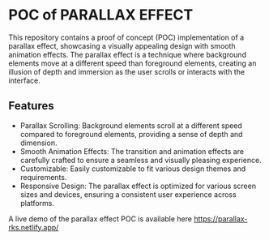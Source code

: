 # POC of PARALLAX EFFECT

This repository contains a proof of concept (POC) implementation of a parallax effect, showcasing a visually appealing design with smooth animation effects. The parallax effect is a technique where background elements move at a different speed than foreground elements, creating an illusion of depth and immersion as the user scrolls or interacts with the interface.

## Features

* Parallax Scrolling: Background elements scroll at a different speed compared to foreground elements, providing a sense of depth and dimension.
* Smooth Animation Effects: The transition and animation effects are carefully crafted to ensure a seamless and visually pleasing experience.
* Customizable: Easily customizable to fit various design themes and requirements.
* Responsive Design: The parallax effect is optimized for various screen sizes and devices, ensuring a consistent user experience across platforms.


A live demo of the parallax effect POC is available here  https://parallax-rks.netlify.app/  

